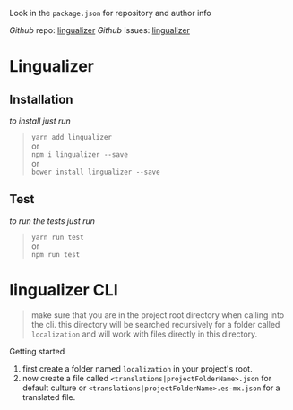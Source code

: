 Look in the `package.json` for repository and author info

*Github* repo: [lingualizer](https://github.com/simpert/lingualizer)
*Github* issues: [lingualizer](https://github.com/simpert/lingualizer/issues)

# Lingualizer
## Installation 
*to install just run*   

> `yarn add lingualizer`  
> or  
> `npm i lingualizer --save`  
> or  
> `bower install lingualizer --save`  

## Test 
*to run the tests just run*   

> `yarn run test`  
> or  
> `npm run test`  

# lingualizer CLI
> make sure that you are in the project root directory when calling into the cli. this directory will be searched recursively for a folder called `localization` and will work with files directly in this directory.

Getting started

1. first create a folder named `localization` in your project's root.
2. now create a file called `<translations|projectFolderName>.json` for default culture or `<translations|projectFolderName>.es-mx.json` for a translated file.

